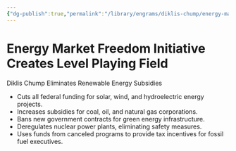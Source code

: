 ```yaml
---
{"dg-publish":true,"permalink":"/library/engrams/diklis-chump/energy-market-freedom-initiative-creates-level-playing-field/","tags":["DC/Global-Destruction","DC/AS1"]}
---
```


# Energy Market Freedom Initiative Creates Level Playing Field
Diklis Chump Eliminates Renewable Energy Subsidies
- Cuts all federal funding for solar, wind, and hydroelectric energy projects.  
- Increases subsidies for coal, oil, and natural gas corporations.  
- Bans new government contracts for green energy infrastructure.  
- Deregulates nuclear power plants, eliminating safety measures.  
- Uses funds from canceled programs to provide tax incentives for fossil fuel executives.
